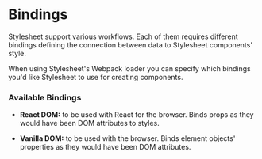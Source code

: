 # Bindings

Stylesheet support various workflows. Each of them requires different bindings defining the connection between data to Stylesheet components' style.

When using Stylesheet's Webpack loader you can specify which bindings you'd like Stylesheet to use for creating components.

### Available Bindings

 - **React DOM:** to be used with React for the browser. Binds props as they would have been DOM attributes to styles.

 - **Vanilla DOM:** to be used with the browser. Binds element objects' properties as they would have been DOM attributes.
